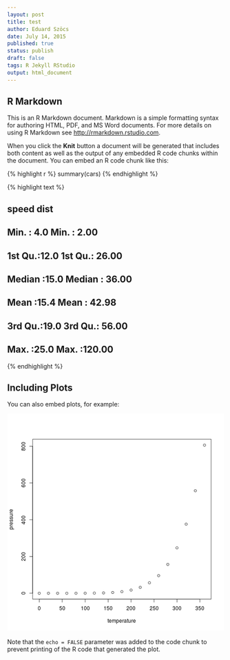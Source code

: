 ```yaml
---
layout: post
title: test
author: Eduard Szöcs
date: July 14, 2015
published: true
status: publish
draft: false
tags: R Jekyll RStudio
output: html_document
---
```

 

 
## R Markdown
 
This is an R Markdown document. Markdown is a simple formatting syntax for authoring HTML, PDF, and MS Word documents. For more details on using R Markdown see <http://rmarkdown.rstudio.com>.
 
When you click the **Knit** button a document will be generated that includes both content as well as the output of any embedded R code chunks within the document. You can embed an R code chunk like this:
 

{% highlight r %}
summary(cars)
{% endhighlight %}



{% highlight text %}
##      speed           dist       
##  Min.   : 4.0   Min.   :  2.00  
##  1st Qu.:12.0   1st Qu.: 26.00  
##  Median :15.0   Median : 36.00  
##  Mean   :15.4   Mean   : 42.98  
##  3rd Qu.:19.0   3rd Qu.: 56.00  
##  Max.   :25.0   Max.   :120.00
{% endhighlight %}
 
## Including Plots
 
You can also embed plots, for example:
 
![plot of chunk pressure](/figures/pressure-1.png) 
 
Note that the `echo = FALSE` parameter was added to the code chunk to prevent printing of the R code that generated the plot.
